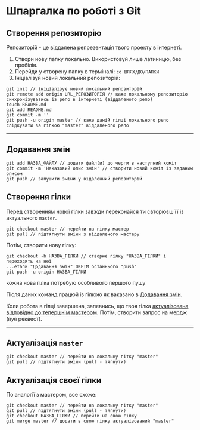 # Шпаргалка по роботі з Git 

## Створення репозиторію
Репозиторій - це віддалена репрезентація твого проекту в інтернеті.

1. Створи нову папку локально. Використовуй лише латиницю, без пробілів.
2. Перейди у створену папку в терміналі: `cd ШЛЯХ/ДО/ПАПКИ`
3. Ініціалізуй новий локальний репозиторій:

```
git init // ініціалізує новий локальний репозиторій
git remote add origin URL_РЕПОЗИТОРІЯ // каже локальному репозиторію синхронізуватись із репо в інтернеті (віддаленого репо)
touch README.md
git add README.md
git commit -m ''
git push -u origin master // каже даній гілці локального репо слідкувати за гілкою "master" віддаленого репо
```

---

## Додавання змін
```
git add НАЗВА_ФАЙЛУ // додати файл(и) до черги в наступний коміт
git commit -m 'Наказовий опис змін' // створити новий коміт із заданим описом
git push // запушити зміни у відаленний репозиторій
```

## Створення гілки
Перед створенням нової гілки завжди переконайся ти свторюєш її із актуального `master`.
```
git checkout master // перейти на гілку мастер
git pull // підтягнути зміни з віддаленого мастеру
```
Потім, створити нову гілку:
```
git checkout -b НАЗВА_ГІЛКИ // створює гілку "НАЗВА_ГІЛКИ" і переходить на неї
...етапи "Додавання змін" ОКРІМ останнього "push"
git push -u origin НАЗВА_ГІЛКИ
```
кожна нова гілка потребую особливого першого пушу

Після даних команд працюй із гілкою як ваказано в [Додавання змін](#Додавання-змін).

Коли робота в гілці завершена, запевнись, що твоя гілка [актуалізована відповідно до тепершнім мастером](#Актуалізація-своєї-гілки). Потім, створити запрос на мердж (пул реквест).

---

## Актуалізація `master`
```
git checkout master // перейти на локальну гітку "master"
git pull // підтягнути зміни (pull - тягнути)
```

## Актуалізація своєї гілки
По аналогії з мастером, все схоже:
```
git checkout master // перейти на локальну гітку "master"
git pull // підтягнути зміни (pull - тягнути)
git checkout НАЗВА_ГІЛКИ // перейти на свою гілку
git merge master // додати в свою гілку актуалізований "master"
```
